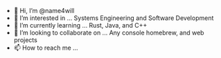 - 👋 Hi, I’m @name4will
- 👀 I’m interested in ... Systems Engineering and Software Development
- 🌱 I’m currently learning ... Rust, Java, and C++
- 💞️ I’m looking to collaborate on ... Any console homebrew, and web projects
- 📫 How to reach me ...

<!---
name4will/name4will is a ✨ special ✨ repository because its `README.md` (this file) appears on your GitHub profile.
You can click the Preview link to take a look at your changes.
--->
